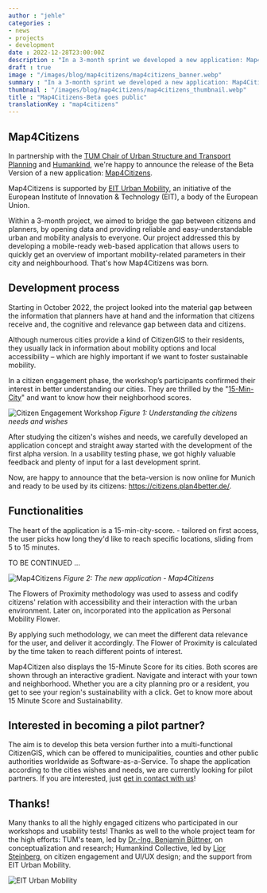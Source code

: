 ```yaml
---
author : "jehle"
categories : 
- news
- projects
- development
date : 2022-12-28T23:00:00Z
description : "In a 3-month sprint we developed a new application: Map4Citizens. Try it out now and check how well your location in Munich meets your needs. Interested in also getting this tool for your city? Just get in contact with us!"
draft : true
image : "/images/blog/map4citizens/map4citizens_banner.webp"
summary : "In a 3-month sprint we developed a new application: Map4Citizens. Try it out now and check how well your location in Munich meets your needs. Interested in also getting this tool for your city? Just get in contact with us!"
thumbnail : "/images/blog/map4citizens/map4citizens_thumbnail.webp"
title : "Map4Citizens-Beta goes public"
translationKey : "map4citizens"
---
```


## Map4Citizens 


In partnership with the [TUM Chair of Urban Structure and Transport Planning](https://www.mos.ed.tum.de/sv/startseite/ "TUM Chair of Urban Structure and Transport Planning") and [Humankind](https://www.humankind.city/ "Humankind"), we're happy to announce the release of the Beta Version of a new application: [Map4Citizens](https://citizens.plan4better.de/ "Try it out!"). 

Map4Citizens is supported by [EIT Urban Mobility](https://www.eiturbanmobility.eu/), an initiative of the European Institute of Innovation & Technology (EIT), a body of the European Union. 

Within a 3-month project, we aimed to bridge the gap between citizens and planners, by opening data and providing reliable and easy-understandable urban and mobility analysis to everyone. Our project addressed this by developing a mobile-ready web-based application that allows users to quickly get an overview of important mobility-related parameters in their city and neighbourhood. That's how Map4Citizens was born. 


## Development process 


Starting in October 2022, the project looked into the material gap between the information that planners have at hand and the information that citizens receive and, the cognitive and relevance gap between data and citizens. 

Although numerous cities provide a kind of CitizenGIS to their residents, they usually lack in information about mobility options and local accessibility – which are highly important if we want to foster sustainable mobility.  

In a citizen engagement phase, the workshop’s participants confirmed their interest in better understanding our cities. They are thrilled by the "[15-Min-City](https://www.eiturbanmobility.eu/wp-content/uploads/2022/11/EIT-UrbanMobilityNext9_15-min-City_144dpi.pdf "Learn more about the 15-Min-City Concept")" and want to know how their neighborhood scores. 

![Citizen Engagement Workshop](/images/blog/map4citizens/workshop.webp "Insights from our Citizen Engagement Workshop")
_Figure 1: Understanding the citizens needs and wishes_

After studying the citizen's wishes and needs, we carefully developed an application concept and straight away started with the development of the first alpha version. In a usability testing phase, we got highly valuable feedback and plenty of input for a last development sprint. 

Now, are happy to announce that the beta-version is now online for Munich and ready to be used by its citizens: https://citizens.plan4better.de/. 


## Functionalities


The heart of the application is a 15-min-city-score. - tailored on first access, the user picks how long they'd like to reach specific locations, sliding from 5 to 15 minutes. 

TO BE CONTINUED ... 

![Map4Citizens](/images/blog/map4citizens/mockups.webp "Map4Citizens")
_Figure 2: The new application - Map4Citizens_


The Flowers of Proximity methodology was used to assess and codify citizens' relation with accessibility and their interaction with the urban environment. Later on, incorporated into the application as Personal Mobility Flower. 

By applying such methodology, we can meet the different data relevance for the user, and deliver it accordingly. The Flower of Proximity is calculated by the time taken to reach different points of interest. 



Map4Citizen also displays the 15-Minute Score for its cities. Both scores are shown through an interactive gradient. Navigate and interact with your town and neighborhood. Whether you are a city planning pro or a resident, you get to see your region's sustainability with a click. Get to know more about 15 Minute Score and Sustainability. 

## Interested in becoming a pilot partner?

The aim is to develop this beta version further into a multi-functional CitizenGIS, which can be offered to municipalities, counties and other public authorities worldwide as Software-as-a-Service. To shape the application according to the cities wishes and needs, we are currently looking for pilot partners. If you are interested, just [get in contact with us](/en/contact/ "Contact")!  

## Thanks! 

Many thanks to all the highly engaged citizens who participated in our workshops and usability tests! 
Thanks as well to the whole project team for the high efforts: TUM's team, led by [Dr.-Ing. Benjamin Büttner](https://www.linkedin.com/in/benjamin-b%C3%BCttner-3432ba52/), on conceptualization and research; Humankind Collective, led by [Lior Steinberg](https://www.linkedin.com/in/liorsteinberg/), on citizen engagement and UI/UX design; and the support from EIT Urban Mobility.  


![EIT Urban Mobility](/images/blog/map4citizens/eit.webp "EIT Urban Mobility")

